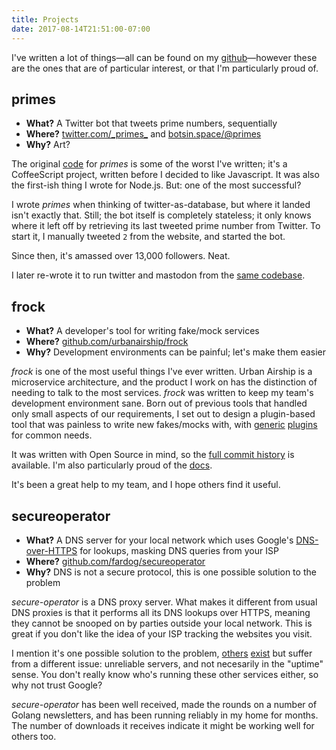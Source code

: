 ```yaml
---
title: Projects
date: 2017-08-14T21:51:00-07:00
---
```


I've written a lot of things—all can be found on my [github][]—however these are
the ones that are of particular interest, or that I'm particularly proud of.

[github]: https://github.com/fardog

## primes

- **What?** A Twitter bot that tweets prime numbers, sequentially
- **Where?** [twitter.com/\_primes\_][primes-twitter] and
  [botsin.space/@primes][primes-mastodon]
- **Why?** Art?

The original [code][primes-original] for _primes_ is some of the worst I've
written; it's a CoffeeScript project, written before I decided to like
Javascript. It was also the first-ish thing I wrote for Node.js. But: one of the
most successful?

I wrote _primes_ when thinking of twitter-as-database, but where it landed isn't
exactly that. Still; the bot itself is completely stateless; it only knows where
it left off by retrieving its last tweeted prime number from Twitter. To start
it, I manually tweeted `2` from the website, and started the bot.

Since then, it's amassed over 13,000 followers. Neat.

I later re-wrote it to run twitter and mastodon from the [same
codebase][primes-github].

[primes-twitter]: https://twitter.com/_primes_
[primes-mastodon]: https://botsin.space/@primes
[primes-original]: https://github.com/fardog/_primes_
[primes-github]: https://github.com/fardog/primebot

## frock

- **What?** A developer's tool for writing fake/mock services
- **Where?** [github.com/urbanairship/frock][frock-github]
- **Why?** Development environments can be painful; let's make them easier

_frock_ is one of the most useful things I've ever written. Urban Airship is a
microservice architecture, and the product I work on has the distinction of
needing to talk to the most services. _frock_ was written to keep my team's
development environment sane. Born out of previous tools that handled only small
aspects of our requirements, I set out to design a plugin-based tool that was
painless to write new fakes/mocks with, with [generic][frock-static]
[plugins][frock-proxy] for common needs.

It was written with Open Source in mind, so the [full commit
history][frock-commits] is available. I'm also particularly proud of the
[docs][frock-docs].

It's been a great help to my team, and I hope others find it useful.

[frock-github]: https://github.com/urbanairship/frock
[frock-static]: https://github.com/urbanairship/frock-static
[frock-proxy]: https://github.com/urbanairship/frock-proxy
[frock-commits]: https://github.com/urbanairship/frock/commits/master
[frock-docs]: https://github.com/urbanairship/frock/tree/master/docs

## secureoperator

- **What?** A DNS server for your local network which uses Google's
  [DNS-over-HTTPS][gdns] for lookups, masking DNS queries from your ISP
- **Where?** [github.com/fardog/secureoperator][secop-github]
- **Why?** DNS is not a secure protocol, this is one possible solution to the
  problem

_secure-operator_ is a DNS proxy server. What makes it different from usual DNS
proxies is that it performs all its DNS lookups over HTTPS, meaning they cannot
be snooped on by parties outside your local network. This is great if you don't
like the idea of your ISP tracking the websites you visit.

I mention it's one possible solution to the problem, [others][dnscrypt]
[exist][openresolve] but suffer from a different issue: unreliable servers, and
not necesarily in the "uptime" sense. You don't really know who's running these
other services either, so why not trust Google?

_secure-operator_ has been well received, made the rounds on a number of Golang
newsletters, and has been running reliably in my home for months. The number of
downloads it receives indicate it might be working well for others too.

[gdns]: https://developers.google.com/speed/public-dns/docs/dns-over-https
[secop-github]: https://github.com/fardog/secureoperator
[dnscrypt]: https://www.dnscrypt.org/
[openresolve]: https://www.openresolve.com/
